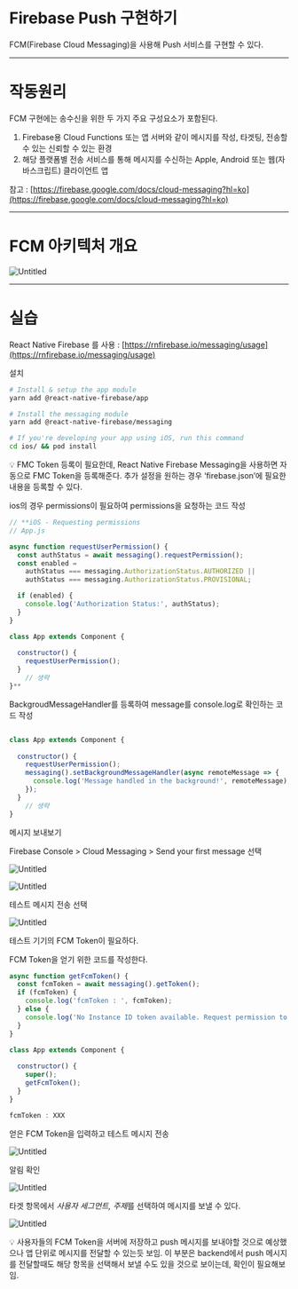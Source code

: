 # Firebase Push 구현하기

FCM(Firebase Cloud Messaging)을 사용해 Push 서비스를 구현할 수 있다.

---

# 작동원리

FCM 구현에는 송수신을 위한 두 가지 주요 구성요소가 포함된다.

1. Firebase용 Cloud Functions 또는 앱 서버와 같이 메시지를 작성, 타겟팅, 전송할 수 있는 신뢰할 수 있는 환경
2. 해당 플랫폼별 전송 서비스를 통해 메시지를 수신하는 Apple, Android 또는 웹(자바스크립트) 클라이언트 앱

참고 : [https://firebase.google.com/docs/cloud-messaging?hl=ko](https://firebase.google.com/docs/cloud-messaging?hl=ko)

---

# FCM 아키텍처 개요

![Untitled](Firebase%20P%205b277/Untitled.png)

---

# 실습

React Native Firebase 를 사용 : [https://rnfirebase.io/messaging/usage](https://rnfirebase.io/messaging/usage)

설치

```bash
# Install & setup the app module
yarn add @react-native-firebase/app

# Install the messaging module
yarn add @react-native-firebase/messaging

# If you're developing your app using iOS, run this command
cd ios/ && pod install
```

<aside>
💡 FMC Token 등록이 필요한데, React Native Firebase Messaging을 사용하면 자동으로 FMC Token을 등록해준다.
추가 설정을 원하는 경우 ‘firebase.json’에 필요한 내용을 등록할 수 있다.

</aside>

ios의 경우 permissions이 필요하여 permissions을 요청하는 코드 작성

```jsx
// **iOS - Requesting permissions
// App.js

async function requestUserPermission() {
  const authStatus = await messaging().requestPermission();
  const enabled = 
    authStatus === messaging.AuthorizationStatus.AUTHORIZED || 
    authStatus === messaging.AuthorizationStatus.PROVISIONAL;

  if (enabled) {
    console.log('Authorization Status:', authStatus);
  }
}

class App extends Component {
    
  constructor() {
    requestUserPermission();
  }
	// 생략
}**

```

BackgroudMessageHandler를 등록하여 message를 console.log로 확인하는 코드 작성

```jsx

class App extends Component {
    
  constructor() {
    requestUserPermission();
    messaging().setBackgroundMessageHandler(async remoteMessage => {
      console.log('Message handled in the background!', remoteMessage);
    });
  }
	// 생략
}
```


메시지 보내보기

Firebase Console > Cloud Messaging > Send your first message 선택

![Untitled](Firebase%20P%205b277/Untitled%201.png)

![Untitled](Firebase%20P%205b277/Untitled%202.png)

테스트 메시지 전송 선택

![Untitled](Firebase%20P%205b277/Untitled%203.png)

테스트 기기의 FCM Token이 필요하다.

FCM Token을 얻기 위한 코드를 작성한다.

```jsx
async function getFcmToken() {
  const fcmToken = await messaging().getToken();
  if (fcmToken) {
    console.log('fcmToken : ', fcmToken);
  } else {
    console.log('No Instance ID token available. Request permission to generate one.');
  }
}

class App extends Component {
    
  constructor() {
    super();
    getFcmToken();
  }
}
```

```jsx
fcmToken : XXX
```

얻은 FCM Token을 입력하고 테스트 메시지 전송

![Untitled](Firebase%20P%205b277/Untitled%204.png)

알림 확인

![Untitled](Firebase%20P%205b277/Untitled%205.png)

타겟 항목에서 *사용자 세그먼트, 주제*를 선택하여 메시지를 보낼 수 있다.

![Untitled](Firebase%20P%205b277/Untitled%206.png)

<aside>
💡 사용자들의 FCM Token을 서버에 저장하고 push 메시지를 보내야할 것으로 예상했으나 앱 단위로 메시지를 전달할 수 있는듯 보임.
이 부분은 backend에서 push 메시지를 전달할때도 해당 항목을 선택해서 보낼 수도 있을 것으로 보이는데, 확인이 필요해보임.

</aside>

